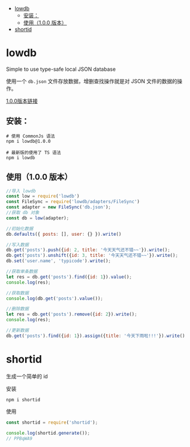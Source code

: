 - [lowdb](#lowdb)
  - [安装：](#安装)
  - [使用（1.0.0 版本）](#使用100-版本)
- [shortid](#shortid)

# lowdb
Simple to use type-safe local JSON database

使用一个 `db.json` 文件存放数据，增删查找操作就是对 JSON 文件的数据的操作。

[1.0.0版本链接](https://www.npmjs.com/package/lowdb/v/1.0.0)

## 安装：
```
# 使用 CommonJs 语法
npm i lowdb@1.0.0

# 最新版的使用了 TS 语法
npm i lowdb
```

## 使用（1.0.0 版本）
```js
//导入 lowdb
const low = require('lowdb')
const FileSync = require('lowdb/adapters/FileSync')
const adapter = new FileSync('db.json');
//获取 db 对象
const db = low(adapter);

//初始化数据
db.defaults({ posts: [], user: {} }).write()

//写入数据
db.get('posts').push({id: 2, title: '今天天气还不错~~'}).write();
db.get('posts').unshift({id: 3, title: '今天天气还不错~~'}).write();
db.set('user.name', 'typicode').write();

//获取单条数据
let res = db.get('posts').find({id: 1}).value();
console.log(res);

//获取数据
console.log(db.get('posts').value());

//删除数据
let res = db.get('posts').remove({id: 2}).write();
console.log(res);

//更新数据
db.get('posts').find({id: 1}).assign({title: '今天下雨啦!!!'}).write()
```

# shortid
生成一个简单的 id

安装
```
npm i shortid
```
使用
```js
const shortid = require('shortid');

console.log(shortid.generate());
// PPBqWA9
```